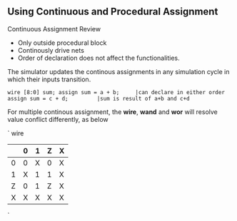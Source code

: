 ## Using Continuous and Procedural Assignment

Continuous Assignment Review 

- Only outside procedural block
- Continously drive nets
- Order of declaration does not affect the functionalities.

The simulator updates the continous assignments in any simulation cycle in which their inputs transition. 

`wire [8:0] sum;
assign sum = a + b;		|can declare in either order
assign sum = c + d; 		|sum is result of a+b and c+d
`

For multiple continous assignment, the **wire**, **wand** and **wor** will resolve value conflict differently, as below

`
wire

|   | 0  | 1  | Z  | X  |
|---|----|----|----|----|
| 0 | 0  | X  | 0  | X  |
| 1 | X  | 1  | 1  | X  |
| Z | 0  | 1  | Z  | X  |
| X | X  | X  | X  | X  |
`

